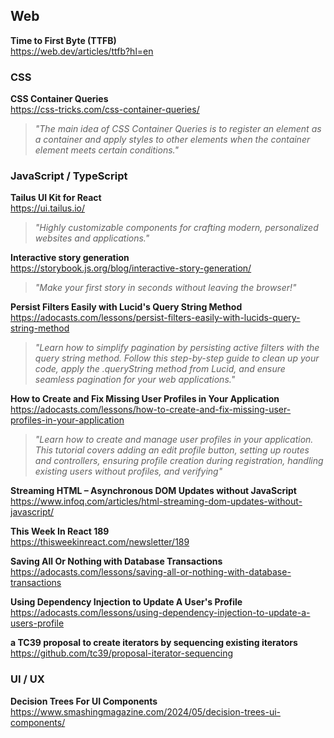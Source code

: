 ## Web

**Time to First Byte (TTFB)**  
https://web.dev/articles/ttfb?hl=en

### CSS

**CSS Container Queries**  
https://css-tricks.com/css-container-queries/

> _"The main idea of CSS Container Queries is to register an element as a
> container and apply styles to other elements when the container element meets
> certain conditions."_

### JavaScript / TypeScript

**Tailus UI Kit for React**  
https://ui.tailus.io/

> _"Highly customizable components for crafting modern, personalized websites
> and applications."_

**Interactive story generation**  
https://storybook.js.org/blog/interactive-story-generation/

> _"Make your first story in seconds without leaving the browser!"_

**Persist Filters Easily with Lucid's Query String Method**  
https://adocasts.com/lessons/persist-filters-easily-with-lucids-query-string-method

> _"Learn how to simplify pagination by persisting active filters with the query
> string method. Follow this step-by-step guide to clean up your code, apply the
> .queryString method from Lucid, and ensure seamless pagination for your web
> applications."_

**How to Create and Fix Missing User Profiles in Your Application**  
https://adocasts.com/lessons/how-to-create-and-fix-missing-user-profiles-in-your-application

> _"Learn how to create and manage user profiles in your application. This
> tutorial covers adding an edit profile button, setting up routes and
> controllers, ensuring profile creation during registration, handling existing
> users without profiles, and verifying"_

**Streaming HTML – Asynchronous DOM Updates without JavaScript**  
https://www.infoq.com/articles/html-streaming-dom-updates-without-javascript/

**This Week In React 189**  
https://thisweekinreact.com/newsletter/189

**Saving All Or Nothing with Database Transactions**  
https://adocasts.com/lessons/saving-all-or-nothing-with-database-transactions

**Using Dependency Injection to Update A User's Profile**  
https://adocasts.com/lessons/using-dependency-injection-to-update-a-users-profile

**a TC39 proposal to create iterators by sequencing existing iterators**  
https://github.com/tc39/proposal-iterator-sequencing

### UI / UX

**Decision Trees For UI Components**  
https://www.smashingmagazine.com/2024/05/decision-trees-ui-components/

